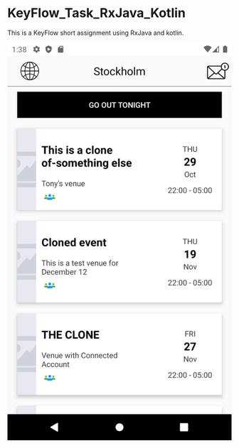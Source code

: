 # KeyFlow_Task_RxJava_Kotlin
This is a KeyFlow short assignment using RxJava and kotlin.

![Screenshot](https://github.com/tayyabbutt/KeyFlow_Task_RxJava_Kotlin/blob/main/screenshots/new%20image.png?raw=true)
